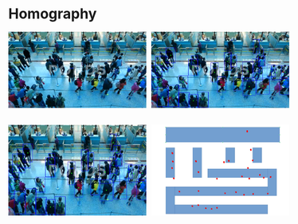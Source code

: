 # Homography

<div style="display: flex; justify-content: space-between; gap: 10px">
  <img src="./image/test2.jpg" alt="이미지1" style="width: 55%;"/>
  <img src="./result/people/test2_yolov8x_result.jpg" alt="이미지2" style="width: 55%;"/>
</div>
<br></br>
<div style="display: flex; justify-content: space-between; gap: 10px">
  <img src="./result/people/test2_yolov8x_result.jpg" alt="이미지2" style="width: 55%;"/>
  <img src="./result/homo/test2_floor_mapped.jpg" alt="이미지2" style="width: 55%;"/>
</div>
